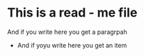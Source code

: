 # This is a read - me file

And if you write here you get a paragrpah

* And if yoyu write here you get an item





